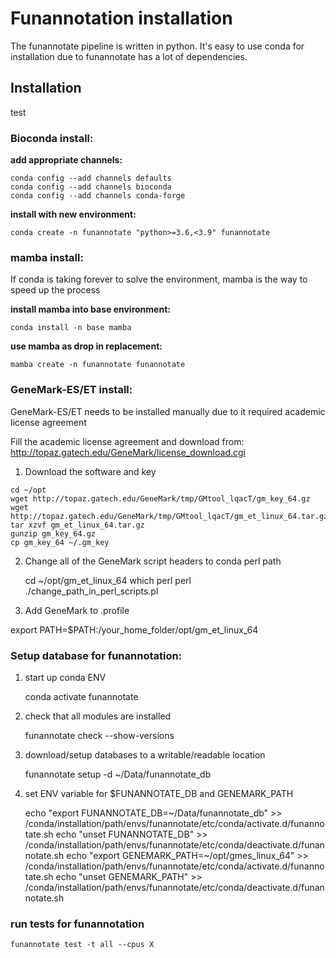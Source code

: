# Funannotation installation

The funannotate pipeline is written in python. It's easy to use conda for installation due to funannotate has a lot of dependencies.

## Installation

test

### Bioconda install:

**add appropriate channels:**
   
    conda config --add channels defaults
    conda config --add channels bioconda
    conda config --add channels conda-forge
	
**install with new environment:**
   
    conda create -n funannotate "python>=3.6,<3.9" funannotate

   
### mamba install:

If conda is taking forever to solve the environment, mamba is the way to speed up the process

**install mamba into base environment:**
   
    conda install -n base mamba
	
**use mamba as drop in replacement:**
   
    mamba create -n funannotate funannotate

### GeneMark-ES/ET install:

GeneMark-ES/ET needs to be installed manually due to it required academic license agreement

Fill the academic license agreement and download from: http://topaz.gatech.edu/GeneMark/license_download.cgi

 1.  Download the software and key

    cd ~/opt   
    wget http://topaz.gatech.edu/GeneMark/tmp/GMtool_lqacT/gm_key_64.gz
    wget http://topaz.gatech.edu/GeneMark/tmp/GMtool_lqacT/gm_et_linux_64.tar.gz
    tar xzvf gm_et_linux_64.tar.gz
	gunzip gm_key_64.gz
	cp gm_key_64 ~/.gm_key

2.  Change all of the GeneMark script headers to conda perl path

    cd ~/opt/gm_et_linux_64
    which perl
    perl ./change_path_in_perl_scripts.pl <location from the which perl command>

3.  Add GeneMark to .profile

export PATH=$PATH:/your_home_folder/opt/gm_et_linux_64


### Setup database for funannotation:
	
1.  start up conda ENV

    conda activate funannotate

2.  check that all modules are installed

    funannotate check --show-versions

3.  download/setup databases to a writable/readable location

    funannotate setup -d ~/Data/funannotate_db
	
4.  set ENV variable for $FUNANNOTATE_DB and GENEMARK_PATH

    echo "export FUNANNOTATE_DB=~/Data/funannotate_db" >> /conda/installation/path/envs/funannotate/etc/conda/activate.d/funannotate.sh
	echo "unset FUNANNOTATE_DB" >> /conda/installation/path/envs/funannotate/etc/conda/deactivate.d/funannotate.sh
	echo "export GENEMARK_PATH=~/opt/gmes_linux_64" >> /conda/installation/path/envs/funannotate/etc/conda/activate.d/funannotate.sh
	echo "unset GENEMARK_PATH" >> /conda/installation/path/envs/funannotate/etc/conda/deactivate.d/funannotate.sh
	
### run tests for funannotation

    funannotate test -t all --cpus X

